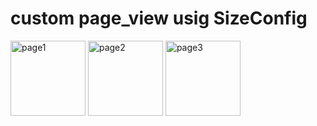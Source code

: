 # custom page_view usig SizeConfig

<a href="https://ibb.co/N35FwCf"><img src="https://i.ibb.co/Dbh13Wm/page1.jpg" alt="page1" border="0" width=120></a>
<a href="https://ibb.co/8YWgbry"><img src="https://i.ibb.co/jJckzyC/page2.jpg" alt="page2" border="0" width=120></a>
<a href="https://ibb.co/BHpgT7J"><img src="https://i.ibb.co/5X05sz3/page3.jpg" alt="page3" border="0" width=120 ></a>
